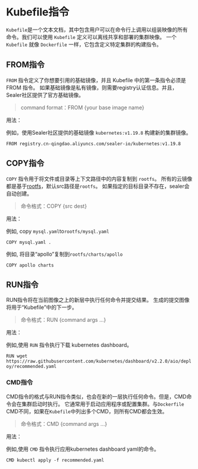 # Kubefile指令

`Kubefile`是一个文本文档，其中包含用户可以在命令行上调用以组装映像的所有命令。我们可以使用 `Kubefile` 定义可以离线共享和部署的集群映像。
一个 `Kubefile` 就像 `Dockerfile` 一样，它包含定义特定集群的构建指令。

## FROM指令

`FROM` 指令定义了你想要引用的基础镜像，并且 Kubefile 中的第一条指令必须是 FROM 指令。
如果基础镜像是私有镜像，则需要registry认证信息。并且，Sealer社区提供了官方基础镜像。

> command format：FROM {your base image name}

用法：

例如，使用Sealer社区提供的基础镜像 `kubernetes:v1.19.8` 构建新的集群镜像。

`FROM registry.cn-qingdao.aliyuncs.com/sealer-io/kubernetes:v1.19.8`

## COPY指令

`COPY` 指令用于将文件或目录等上下文路径中的内容复制到 `rootfs`。
所有的云镜像都是基于[rootfs](../api/cloudrootfs.md)，默认src路径是`rootfs`。
如果指定的目标目录不存在，sealer会自动创建。

> 命令格式：COPY {src dest}

用法：

例如, copy `mysql.yaml`to`rootfs/mysql.yaml`

`COPY mysql.yaml .`

例如, 将目录“apollo”复制到`rootfs/charts/apollo`

`COPY apollo charts`

## RUN指令

RUN指令将在当前图像之上的新层中执行任何命令并提交结果。
生成的提交图像将用于“Kubefile”中的下一步。

> 命令格式：RUN {command args ...}

用法：

例如,使用 `RUN` 指令执行下载 kubernetes dashboard。

`RUN wget https://raw.githubusercontent.com/kubernetes/dashboard/v2.2.0/aio/deploy/recommended.yaml`

### CMD指令

CMD指令的格式与RUN指令类似，也会在新的一层执行任何命令。但是，CMD命令会在集群启动时执行。
它通常用于启动应用程序或配置集群。与`Dockerfile` CMD不同，如果在`Kubefile`中列出多个CMD，则所有CMD都会生效。

> 命令格式：CMD {command args ...}

用法：

例如,使用 `CMD` 指令执行应用kubernetes dashboard yaml的命令。

`CMD kubectl apply -f recommended.yaml`
